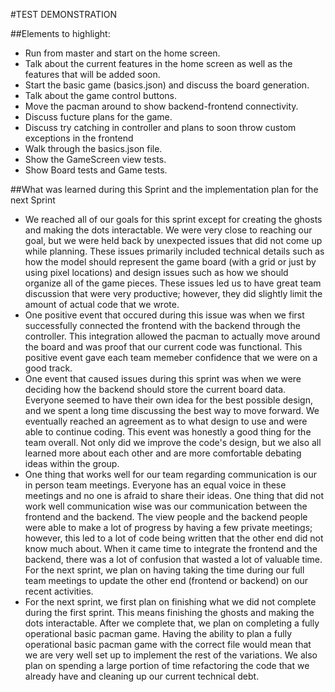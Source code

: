 #TEST DEMONSTRATION

##Elements to highlight:
 * Run from master and start on the home screen.
 * Talk about the current features in the home screen as well as the features that will be added soon.
 * Start the basic game (basics.json) and discuss the board generation.
 * Talk about the game control buttons.
 * Move the pacman around to show backend-frontend connectivity.
 * Discuss fucture plans for the game.
 * Discuss try catching in controller and plans to soon throw custom exceptions in the frontend
 * Walk through the basics.json file.
 * Show the GameScreen view tests.
 * Show Board tests and Game tests.


##What was learned during this Sprint and the implementation plan for the next Sprint
 * We reached all of our goals for this sprint except for creating the ghosts and making the dots interactable. We were very close to reaching our goal, but we were held back by unexpected issues that did not come up while planning. These issues primarily included technical details such as how the model should represent the game board (with a grid or just by using pixel locations) and design issues such as how we should organize all of the game pieces. These issues led us to have great team discussion that were very productive; however, they did slightly limit the amount of actual code that we wrote.
 * One positive event that occured during this issue was when we first successfully connected the frontend with the backend through the controller. This integration allowed the pacman to actually move around the board and was proof that our current code was functional. This positive event gave each team memeber confidence that we were on a good track.
 * One event that caused issues during this sprint was when we were deciding how the backend should store the current board data. Everyone seemed to have their own idea for the best possible design, and we spent a long time discussing the best way to move forward. We eventually reached an agreement as to what design to use and were able to continue coding. This event was honestly a good thing for the team overall. Not only did we improve the code's design, but we also all learned more about each other and are more comfortable debating ideas within the group.
 * One thing that works well for our team regarding communication is our in person team meetings. Everyone has an equal voice in these meetings and no one is afraid to share their ideas. One thing that did not work well communication wise was our communication between the frontend and the backend. The view people and the backend people were able to make a lot of progress by having a few private meetings; however, this led to a lot of code being written that the other end did not know much about. When it came time to integrate the frontend and the backend, there was a lot of confusion that wasted a lot of valuable time. For the next sprint, we plan on having taking the time during our full team meetings to update the other end (frontend or backend) on our recent activities.
 * For the next sprint, we first plan on finishing what we did not complete during the first sprint. This means finishing the ghosts and making the dots interactable. After we complete that, we plan on completing a fully operational basic pacman game. Having the ability to plan a fully operational basic pacman game with the correct file would mean that we are very well set up to implement the rest of the variations. We also plan on spending a large portion of time refactoring the code that we already have and cleaning up our current technical debt.



